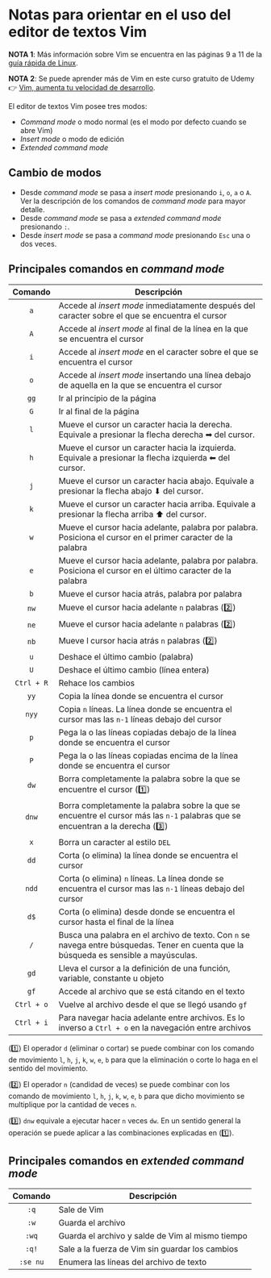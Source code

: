 # Notas para orientar en el uso del editor de textos Vim

**NOTA 1**: Más información sobre Vim se encuentra en las páginas 9 a 11 de la [guía rápida de Linux](https://github.com/grobiglio/DevOps/blob/main/Linux%2BQuickstart%2BV5.pdf).

**NOTA 2**: Se puede aprender más de Vim en este curso gratuito de Udemy 👉 [Vim, aumenta tu velocidad de desarrollo](https://www.udemy.com/course/vim-aumenta-tu-velocidad-de-desarrollo/).

El editor de textos Vim posee tres modos:
- *Command mode* o modo normal (es el modo por defecto cuando se abre Vim)
- *Insert mode* o modo de edición
- *Extended command mode*

## Cambio de modos

- Desde *command mode* se pasa a *insert mode* presionando `i`, `o`, `a` o `A`. Ver la descripción de los comandos de *command mode* para mayor detalle.
- Desde *command mode* se pasa a *extended command mode* presionando `:`.
- Desde *insert mode* se pasa a *command mode* presionando `Esc` una o dos veces.

## Principales comandos en *command mode*

|Comando|Descripción|
|:-----:|-----------|
|`a`|Accede al *insert mode* inmediatamente después del caracter sobre el que se encuentra el cursor|
|`A`|Accede al *insert mode* al final de la línea en la que se encuentra el cursor|
|`i`|Accede al *insert mode* en el caracter sobre el que se encuentra el cursor|
|`o`|Accede al *insert mode* insertando una línea debajo de aquella en la que se encuentra el cursor|
|`gg`|Ir al principio de la página|
|`G`|Ir al final de la página|
|`l`|Mueve el cursor un caracter hacia la derecha. Equivale a presionar la flecha derecha ➡ del cursor.|
|`h`|Mueve el cursor un caracter hacia la izquierda. Equivale a presionar la flecha izquierda ⬅ del cursor.|
|`j`|Mueve el cursor un caracter hacia abajo. Equivale a presionar la flecha abajo ⬇ del cursor.|
|`k`|Mueve el cursor un caracter hacia arriba. Equivale a presionar la flecha arriba ⬆ del cursor.|
|`w`|Mueve el cursor hacia adelante, palabra por palabra. Posiciona el cursor en el primer caracter de la palabra|
|`e`|Mueve el cursor hacia adelante, palabra por palabra. Posiciona el cursor en el último caracter de la palabra|
|`b`|Mueve el cursor hacia atrás, palabra por palabra|
|`nw`|Mueve el cursor hacia adelante `n` palabras (2️⃣)|
|`ne`|Mueve el cursor hacia adelante `n` palabras (2️⃣)|
|`nb`|Mueve l cursor hacia atrás `n` palabras (2️⃣)|
|`u`|Deshace el último cambio (palabra)|
|`U`|Deshace el último cambio (línea entera)|
|`Ctrl + R`|Rehace los cambios|
|`yy`|Copia la línea donde se encuentra el cursor|
|`nyy`|Copia `n` líneas. La línea donde se encuentra el cursor mas las `n-1` líneas debajo del cursor|
|`p`|Pega la o las líneas copiadas debajo de la línea donde se encuentra el cursor|
|`P`|Pega la o las líneas copiadas encima de la línea donde se encuentra el cursor|
|`dw`|Borra completamente la palabra sobre la que se encuentre el cursor (1️⃣)|
|`dnw`|Borra completamente la palabra sobre la que se encuentre el cursor más las `n-1` palabras que se encuentran a la derecha (3️⃣)|
|`x`|Borra un caracter al estilo `DEL`|
|`dd`|Corta (o elimina) la línea donde se encuentra el cursor|
|`ndd`|Corta (o elimina) `n` líneas. La línea donde se encuentra el cursor mas las `n-1` líneas debajo del cursor|
|`d$`|Corta (o elimina) desde donde se encuentra el cursor hasta el final de la línea|
|`/`|Busca una palabra en el archivo de texto. Con `n` se navega entre búsquedas. Tener en cuenta que la búsqueda es sensible a mayúsculas.|
|`gd`|Lleva el cursor a la definición de una función, variable, constante u objeto|
|`gf`|Accede al archivo que se está citando en el texto|
|`Ctrl + o`|Vuelve al archivo desde el que se llegó usando `gf`|
|`Ctrl + i`|Para navegar hacia adelante entre archivos. Es lo inverso a `Ctrl + o` en la navegación entre archivos|

(1️⃣) El operador `d` (eliminar o cortar) se puede combinar con los comando de movimiento `l`, `h`, `j`, `k`, `w`, `e`, `b` para que la eliminación o corte lo haga en el sentido del movimiento.

(2️⃣) El operador `n` (candidad de veces) se puede combinar con los comando de movimiento `l`, `h`, `j`, `k`, `w`, `e`, `b` para que dicho movimiento se multiplique por la cantidad de veces `n`.

(3️⃣) `dnw` equivale a ejecutar hacer `n` veces `dw`. En un sentido general la operación se puede aplicar a las combinaciones explicadas en (1️⃣).

## Principales comandos en *extended command mode*

|Comando|Descripción|
|:-----:|-----------|
|`:q`|Sale de Vim|
|`:w`|Guarda el archivo|
|`:wq`|Guarda el archivo y salde de Vim al mismo tiempo|
|`:q!`|Sale a la fuerza de Vim sin guardar los cambios|
|`:se nu`|Enumera las líneas del archivo de texto|